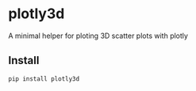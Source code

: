 # plotly3d
A minimal helper for ploting 3D scatter plots with plotly

## Install
```pip install plotly3d```
